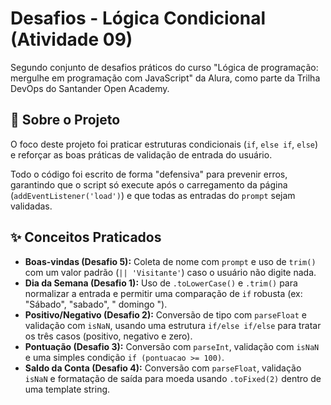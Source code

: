 # Desafios - Lógica Condicional (Atividade 09)

Segundo conjunto de desafios práticos do curso "Lógica de programação: mergulhe em programação com JavaScript" da Alura, como parte da Trilha DevOps do Santander Open Academy.

## 🚀 Sobre o Projeto

O foco deste projeto foi praticar estruturas condicionais (`if`, `else if`, `else`) e reforçar as boas práticas de validação de entrada do usuário.

Todo o código foi escrito de forma "defensiva" para prevenir erros, garantindo que o script só execute após o carregamento da página (`addEventListener('load')`) e que todas as entradas do `prompt` sejam validadas.

## ✨ Conceitos Praticados

-   **Boas-vindas (Desafio 5):** Coleta de nome com `prompt` e uso de `trim()` com um valor padrão (`|| 'Visitante'`) caso o usuário não digite nada.
-   **Dia da Semana (Desafio 1):** Uso de `.toLowerCase()` e `.trim()` para normalizar a entrada e permitir uma comparação de `if` robusta (ex: "Sábado", "sabado", " domingo ").
-   **Positivo/Negativo (Desafio 2):** Conversão de tipo com `parseFloat` e validação com `isNaN`, usando uma estrutura `if/else if/else` para tratar os três casos (positivo, negativo e zero).
-   **Pontuação (Desafio 3):** Conversão com `parseInt`, validação com `isNaN` e uma simples condição `if (pontuacao >= 100)`.
-   **Saldo da Conta (Desafio 4):** Conversão com `parseFloat`, validação `isNaN` e formatação de saída para moeda usando `.toFixed(2)` dentro de uma template string.